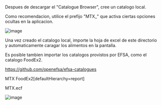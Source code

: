 Despues de descargar el "Catalogue Browser", cree un catalogo local.

Como recomendacion, utilice el prefijo "MTX_" que activa ciertas opciones ocultas en la aplicacion.

![image](https://github.com/user-attachments/assets/1f61e8b9-47d8-43d8-8f18-0c7156ab23a3)

Una vez creado el catalogo local, importe la hoja de excel de este directorio y automaticamente caragar los alimentos en la pantalla.

Es posible tambien importar los catalogos provistos por EFSA, como el catalogo FoodEx2.

https://github.com/openefsa/efsa-catalogues

MTX	FoodEx2[defaultHierarchy=report]

MTX.ecf

![image](https://github.com/user-attachments/assets/7f4b6823-a9a0-42d3-b836-45a54470ffdc)
